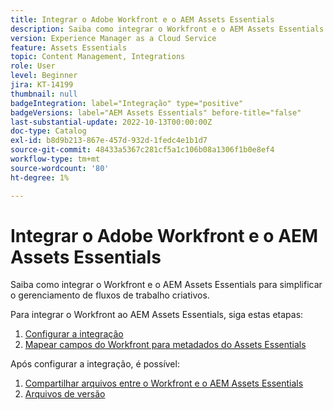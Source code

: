 ```yaml
---
title: Integrar o Adobe Workfront e o AEM Assets Essentials
description: Saiba como integrar o Workfront e o AEM Assets Essentials.
version: Experience Manager as a Cloud Service
feature: Assets Essentials
topic: Content Management, Integrations
role: User
level: Beginner
jira: KT-14199
thumbnail: null
badgeIntegration: label="Integração" type="positive"
badgeVersions: label="AEM Assets Essentials" before-title="false"
last-substantial-update: 2022-10-13T00:00:00Z
doc-type: Catalog
exl-id: b8d9b213-867e-457d-932d-1fedc4e1b1d7
source-git-commit: 48433a5367c281cf5a1c106b08a1306f1b0e8ef4
workflow-type: tm+mt
source-wordcount: '80'
ht-degree: 1%

---
```


# Integrar o Adobe Workfront e o AEM Assets Essentials

Saiba como integrar o Workfront e o AEM Assets Essentials para simplificar o gerenciamento de fluxos de trabalho criativos.

Para integrar o Workfront ao AEM Assets Essentials, siga estas etapas:

1. [Configurar a integração](./configure.md)
1. [Mapear campos do Workfront para metadados do Assets Essentials](./map-metadata.md)

Após configurar a integração, é possível:

1. [Compartilhar arquivos entre o Workfront e o AEM Assets Essentials](./link-send.md)
1. [Arquivos de versão](./versions.md)
